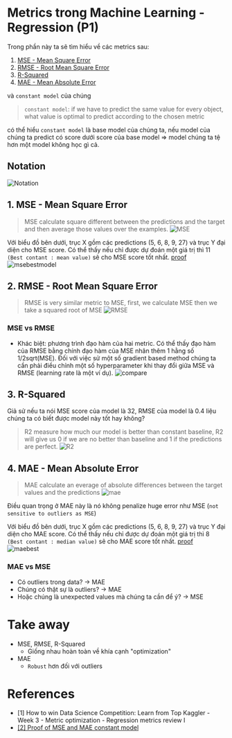 # Metrics trong Machine Learning - Regression (P1)

Trong phần này ta sẽ tìm hiểu về các metrics sau:
1. [MSE - Mean Square Error](#first)
2. [RMSE - Root Mean Square Error](#second)
3. [R-Squared](#third)
4. [MAE - Mean Absolute Error](#forth)

và `constant model` của chúng 

> `constant model`: if we have to predict the same value for every object, what value is optimal to predict according to the chosen metric 

có thể hiểu `constant model` là base model của chúng ta, nếu model của chúng ta predict có score dưới score của base model => model chúng ta tệ hơn một model không học gì cả. 

## Notation
![Notation](https://trello-attachments.s3.amazonaws.com/608a81f5c3b0161441d300ab/397x234/0544c4c2d5259ca01ddcdc5803253704/notation.png)

## <a id="first"></a> 1. MSE - Mean Square Error 
> MSE calculate square different between the predictions and the target and then average those values over the examples. ![MSE](https://trello-attachments.s3.amazonaws.com/608a81f5c3b0161441d300ab/232x72/2931edd551f47c15b9cb67b29b6829d5/mse.png)

Với biểu đồ bên dưới, trục X gồm các predictions (5, 6, 8, 9, 27) và trục Y đại diện cho MSE score. Có thể thấy nếu chỉ được dự đoán một giá trị thì 11 `(Best contant : mean value)` sẽ cho MSE score tốt nhất. [proof](#proof)
![msebestmodel](https://trello-attachments.s3.amazonaws.com/608a81f5c3b0161441d300ab/983x392/bc1eb604e8a38de13b2e83ff9aba6976/msebestmodel.png)


## <a id="second"></a> 2. RMSE - Root Mean Square Error
> RMSE is very similar metric to MSE, first, we calculate MSE then we take a squared root of MSE
![RMSE](https://trello-attachments.s3.amazonaws.com/608a81f5c3b0161441d300ab/437x106/a6c671958bc456430801fc9b9f99492b/rmse.png)

### MSE vs RMSE
+ Khác biệt: phương trình đạo hàm của hai metric. Có thể thấy đạo hàm của RMSE bằng chính đạo hàm của MSE nhân thêm 1 hằng số 1/2sqrt(MSE). Đối với việc sử một số gradient based method chúng ta cần phải điều chỉnh một số hyperparameter khi thay đổi giữa MSE và RMSE (learning rate là một ví dụ).
![compare](https://trello-attachments.s3.amazonaws.com/608a81f5c3b0161441d300ab/577x154/9abff829c85a512ca603fb3572bfbdeb/daohamcompare.png)


## <a id="third"></a> 3. R-Squared 
Giả sử nếu ta nói MSE score của model là 32, RMSE của model là 0.4 liệu chúng ta có biết được model này tốt hay không?

> R2 measure how much our model is better than constant baseline, R2 will give us 0 if we are no better than baseline and 1 if the predictions are perfect.
![R2](https://trello-attachments.s3.amazonaws.com/608a81f5c3b0161441d300ab/502x188/6d07a2ffd5acbf5a75f12c3aa85923a2/r2.png)

## <a id="forth"></a> 4. MAE - Mean Absolute Error
> MAE calculate an everage of absolute differences between the target values and the predictions
![mae](https://trello-attachments.s3.amazonaws.com/608a81f5c3b0161441d300ab/229x71/05971003e0d1b099b5afbd8f711c5d02/mae.png)

Điều quan trọng ở MAE này là nó không penalize huge error như MSE (`not sensitive to outliers as MSE`)

Với biểu đồ bên dưới, trục X gồm các predictions (5, 6, 8, 9, 27) và trục Y đại diện cho MAE score. Có thể thấy nếu chỉ được dự đoán một giá trị thì 8 `(Best contant : median value)` sẽ cho MAE score tốt nhất. [proof](#proof)
![maebest](https://trello-attachments.s3.amazonaws.com/608a81f5c3b0161441d300ab/965x370/7a0d7e009925af0cb319f2b71c59f311/maebest.png)

### MAE vs MSE
+ Có outliers trong data? -> MAE 
+ Chúng có thật sự là outliers? -> MAE
+ Hoặc chúng là unexpected values mà chúng ta cần để ý? -> MSE 


# Take away
- MSE, RMSE, R-Squared 
    + Giống nhau hoàn toàn về khía cạnh "optimization"
- MAE
    + `Robust` hơn đối với outliers 


# References
+ [1] How to win Data Science Competition: Learn from Top Kaggler - Week 3 - Metric optimization - Regression metrics review I 
+ <a id="proof"></a>[[2] Proof of MSE and MAE constant model](https://github.com/HieuNgoUIT/HieuNgoUIT.github.io/blob/gh-pages/resources/regression/Metrics_video2_constants_for_MSE_and_MAE-Copy2.ipynb)